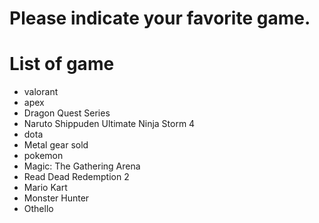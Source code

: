 # Please indicate your favorite game.

# List of game
- valorant
- apex
- Dragon Quest Series
- Naruto Shippuden Ultimate Ninja Storm 4
- dota
- Metal gear sold
- pokemon
- Magic: The Gathering Arena
- Read Dead Redemption 2
- Mario Kart
- Monster Hunter 
- Othello
